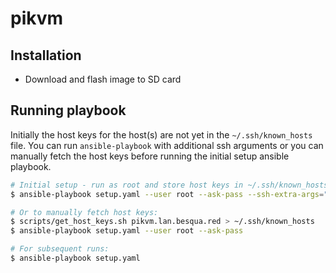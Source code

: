 # pikvm

## Installation

- Download and flash image to SD card

## Running playbook

Initially the host keys for the host(s) are not yet in the `~/.ssh/known_hosts` file. You can run `ansible-playbook` with additional ssh arguments or you can manually fetch the host keys before running the initial setup ansible playbook.

```bash
# Initial setup - run as root and store host keys in ~/.ssh/known_hosts file
$ ansible-playbook setup.yaml --user root --ask-pass --ssh-extra-args="-o StrictHostKeyChecking=no -o UpdateHostKeys=yes"

# Or to manually fetch host keys:
$ scripts/get_host_keys.sh pikvm.lan.besqua.red > ~/.ssh/known_hosts
$ ansible-playbook setup.yaml --user root --ask-pass

# For subsequent runs:
$ ansible-playbook setup.yaml
```

